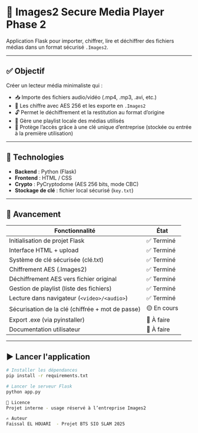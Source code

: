 # 🔐 Images2 Secure Media Player Phase 2 

Application Flask pour importer, chiffrer, lire et déchiffrer des fichiers médias dans un format sécurisé `.Images2`.

---

## ✅ Objectif

Créer un lecteur média minimaliste qui :

- 📥 Importe des fichiers audio/vidéo (.mp4, .mp3, .avi, etc.)
- 🔐 Les chiffre avec AES 256 et les exporte en `.Images2`
- 🔓 Permet le déchiffrement et la restitution au format d’origine
- 🎵 Gère une playlist locale des médias utilisés
- 🧠 Protège l’accès grâce à une clé unique d’entreprise (stockée ou entrée à la première utilisation)

---

## 🧠 Technologies

- **Backend** : Python (Flask)
- **Frontend** : HTML / CSS
- **Crypto** : PyCryptodome (AES 256 bits, mode CBC)
- **Stockage de clé** : fichier local sécurisé (`key.txt`)

---

## 🚧 Avancement

| Fonctionnalité                                  | État         |
|-------------------------------------------------|--------------|
| Initialisation de projet Flask                  | ✅ Terminé    |
| Interface HTML + upload                         | ✅ Terminé    |
| Système de clé sécurisée (clé.txt)              | ✅ Terminé    |
| Chiffrement AES (.Images2)                      | ✅ Terminé    |
| Déchiffrement AES vers fichier original         | ✅ Terminé    |
| Gestion de playlist (liste des fichiers)        | ✅ Terminé    |
| Lecture dans navigateur (`<video>/<audio>`)     | ✅ Terminé    |
| Sécurisation de la clé (chiffrée + mot de passe)| 🟡 En cours   |
| Export .exe (via pyinstaller)                   | 🔲 À faire    |
| Documentation utilisateur                       | 🔲 À faire    |

---

## ▶️ Lancer l'application

```bash
# Installer les dépendances
pip install -r requirements.txt

# Lancer le serveur Flask
python app.py

📜 Licence
Projet interne - usage réservé à l’entreprise Images2

✍️ Auteur
Faissal EL HOUARI  - Projet BTS SIO SLAM 2025

